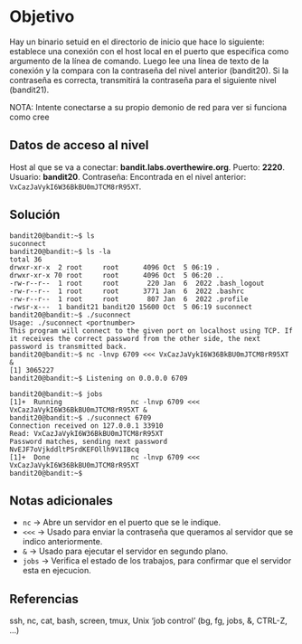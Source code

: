 
# Objetivo

Hay un binario setuid en el directorio de inicio que hace lo siguiente: establece una conexión con el host local en el puerto que especifica como argumento de la línea de comando. Luego lee una línea de texto de la conexión y la compara con la contraseña del nivel anterior (bandit20). Si la contraseña es correcta, transmitirá la contraseña para el siguiente nivel (bandit21).

NOTA: Intente conectarse a su propio demonio de red para ver si funciona como cree
## Datos de acceso al nivel
Host al que se va a conectar: **bandit.labs.overthewire.org**.
Puerto: **2220**.
Usuario: **bandit20**.
Contraseña: Encontrada en el nivel anterior: `VxCazJaVykI6W36BkBU0mJTCM8rR95XT`.

## Solución
```
bandit20@bandit:~$ ls
suconnect
bandit20@bandit:~$ ls -la
total 36
drwxr-xr-x  2 root     root      4096 Oct  5 06:19 .
drwxr-xr-x 70 root     root      4096 Oct  5 06:20 ..
-rw-r--r--  1 root     root       220 Jan  6  2022 .bash_logout
-rw-r--r--  1 root     root      3771 Jan  6  2022 .bashrc
-rw-r--r--  1 root     root       807 Jan  6  2022 .profile
-rwsr-x---  1 bandit21 bandit20 15600 Oct  5 06:19 suconnect
bandit20@bandit:~$ ./suconnect
Usage: ./suconnect <portnumber>
This program will connect to the given port on localhost using TCP. If it receives the correct password from the other side, the next password is transmitted back.
bandit20@bandit:~$ nc -lnvp 6709 <<< VxCazJaVykI6W36BkBU0mJTCM8rR95XT &
[1] 3065227
bandit20@bandit:~$ Listening on 0.0.0.0 6709

bandit20@bandit:~$ jobs
[1]+  Running                 nc -lnvp 6709 <<< VxCazJaVykI6W36BkBU0mJTCM8rR95XT &
bandit20@bandit:~$ ./suconnect 6709
Connection received on 127.0.0.1 33910
Read: VxCazJaVykI6W36BkBU0mJTCM8rR95XT
Password matches, sending next password
NvEJF7oVjkddltPSrdKEFOllh9V1IBcq
[1]+  Done                    nc -lnvp 6709 <<< VxCazJaVykI6W36BkBU0mJTCM8rR95XT
bandit20@bandit:~$ 
```

## Notas adicionales

- `nc` -> Abre un servidor en el puerto que se le indique.
- `<<<` -> Usado para enviar la contraseña que queramos al servidor que se indico anteriormente.
- `&` -> Usado para ejecutar el servidor en segundo plano.
- `jobs` -> Verifica el estado de los trabajos, para confirmar que el servidor esta en ejecucion.
## Referencias

ssh, nc, cat, bash, screen, tmux, Unix ‘job control’ (bg, fg, jobs, &, CTRL-Z, …)